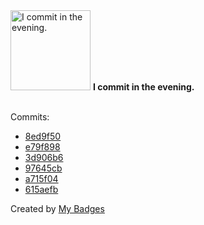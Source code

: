 <img src="https://my-badges.github.io/my-badges/evening-commits.png" alt="I commit in the evening." title="I commit in the evening." width="128">
<strong>I commit in the evening.</strong>
<br><br>

Commits:

- <a href="https://github.com/Rignchen/advent-of-code/commit/8ed9f5066374f7fbc23725854eecfe9e5a92e1d3">8ed9f50</a>
- <a href="https://github.com/Rignchen/advent-of-code/commit/e79f898572dbdfb78c25908a6293838ed9436c65">e79f898</a>
- <a href="https://github.com/Rignchen/dotfile/commit/3d906b6f97da6b1ebc0da99ad5c77ae0bfcc0269">3d906b6</a>
- <a href="https://github.com/Rignchen/dotfile/commit/97645cb5f5aa86e082571775487a6434e712432e">97645cb</a>
- <a href="https://github.com/Rignchen/dotfile/commit/a715f045cd44a772e3b4480face87f1973110e67">a715f04</a>
- <a href="https://github.com/Rignchen/dotfile/commit/615aefb7cb6d436084730083433c65a88a6afaad">615aefb</a>


Created by <a href="https://github.com/my-badges/my-badges">My Badges</a>